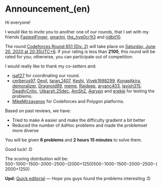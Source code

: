 # Announcement_(en)

Hi everyone!

I would like to invite you to another one of our rounds, that I set with my friends [FastestFinger](https://codeforces.com/profile/FastestFinger "Master FastestFinger"), [smartnj](https://codeforces.com/profile/smartnj "Candidate Master smartnj"), [the_hyp0cr1t3](https://codeforces.com/profile/the_hyp0cr1t3 "Expert the_hyp0cr1t3") and [ridbit10](https://codeforces.com/profile/ridbit10 "Expert ridbit10"). 

The round [Codeforces Round 651 (Div. 2)](https://codeforces.com/contest/1370 "Codeforces Round 651 (Div. 2)") will take place on [Saturday, June 20, 2020 at 20:35UTC+6](https://codeforces.com/https://www.timeanddate.com/worldclock/fixedtime.html?day=20&month=6&year=2020&hour=17&min=35&sec=0&p1=166). If your rating is less than **2100**, this round will be rated for you; otherwise, you can participate out of competition.

I would really like to thank my co-setters and:

 * [isaf27](https://codeforces.com/profile/isaf27 "International Grandmaster isaf27") for coordinating our round.
* [cerberus97](https://codeforces.com/profile/cerberus97 "Grandmaster cerberus97"), [Devil](https://codeforces.com/profile/Devil "Master Devil"), [taran_1407](https://codeforces.com/profile/taran_1407 "Master taran_1407"), [Keshi](https://codeforces.com/profile/Keshi "Master Keshi"), [Vivek1998299](https://codeforces.com/profile/Vivek1998299 "Master Vivek1998299"), [KonaeAkira](https://codeforces.com/profile/KonaeAkira "Master KonaeAkira"), [demoralizer](https://codeforces.com/profile/demoralizer "Master demoralizer"), [Dragnoid99](https://codeforces.com/profile/Dragnoid99 "Master Dragnoid99"), [meme](https://codeforces.com/profile/meme "Master meme"), [Rajdeep](https://codeforces.com/profile/Rajdeep "Master Rajdeep"), [aryanc403](https://codeforces.com/profile/aryanc403 "Master aryanc403"), [lavish315](https://codeforces.com/profile/lavish315 "Master lavish315"), [DeadlyCritic](https://codeforces.com/profile/DeadlyCritic "Master DeadlyCritic"), [Utkarsh.25dec](https://codeforces.com/profile/Utkarsh.25dec "Master Utkarsh.25dec"), [AmShZ](https://codeforces.com/profile/AmShZ "Candidate Master AmShZ"), [_Aaryan_](https://codeforces.com/profile/_Aaryan_ "Candidate Master _Aaryan_") and [erekle](https://codeforces.com/profile/erekle "Candidate Master erekle") for testing the problems.
* [MikeMirzayanov](https://codeforces.com/profile/MikeMirzayanov "Headquarters, MikeMirzayanov") for Codeforces and Polygon platforms.

Based on past reviews, we have:

 * Tried to make A easier and make the difficulty gradient a bit better
* Reduced the number of AdHoc problems and made the problemset more diverse

You will be given **6 problems** and **2 hours 15 minutes** to solve them.

Good luck! :D

The scoring distribution will be: 500−1000−1500−2000−2500−(2000+1250)500−1000−1500−2000−2500−(2000+1250)

**Upd:** [Quick editorial](Tutorial_(en).md) — Hope you guys found the problems interesting :D

